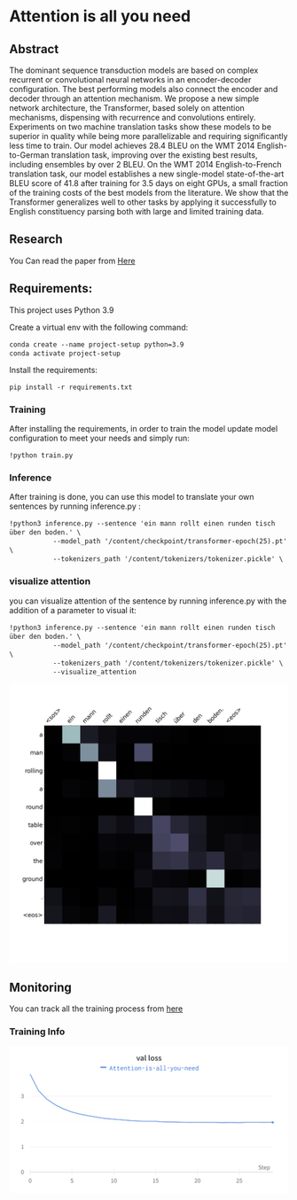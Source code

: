 # Attention is all you need

## Abstract
The dominant sequence transduction models are based on complex recurrent or convolutional neural networks in an encoder-decoder configuration. The best performing models also connect the encoder and decoder through an attention mechanism. We propose a new simple network architecture, the Transformer, based solely on attention mechanisms, dispensing with recurrence and convolutions entirely. Experiments on two machine translation tasks show these models to be superior in quality while being more parallelizable and requiring significantly less time to train. Our model achieves 28.4 BLEU on the WMT 2014 English-to-German translation task, improving over the existing best results, including ensembles by over 2 BLEU. On the WMT 2014 English-to-French translation task, our model establishes a new single-model state-of-the-art BLEU score of 41.8 after training for 3.5 days on eight GPUs, a small fraction of the training costs of the best models from the literature. We show that the Transformer generalizes well to other tasks by applying it successfully to English constituency parsing both with large and limited training data.
## Research
You Can read the paper from [Here](https://arxiv.org/abs/1706.03762?amp=1)

## Requirements:

This project uses Python 3.9

Create a virtual env with the following command:

```
conda create --name project-setup python=3.9
conda activate project-setup
```

Install the requirements:

```
pip install -r requirements.txt
```

### Training

After installing the requirements, in order to train the model update model configuration to meet your needs and simply run:

```
!python train.py
```

### Inference

After training is done, you can use this model to translate your own sentences by running inference.py :

```
!python3 inference.py --sentence 'ein mann rollt einen runden tisch über den boden.' \
           --model_path '/content/checkpoint/transformer-epoch(25).pt' \
           --tokenizers_path '/content/tokenizers/tokenizer.pickle' \
```

### visualize attention
you can visualize attention of the sentence by running inference.py with the addition of a parameter to visual it:

```
!python3 inference.py --sentence 'ein mann rollt einen runden tisch über den boden.' \
           --model_path '/content/checkpoint/transformer-epoch(25).pt' \
           --tokenizers_path '/content/tokenizers/tokenizer.pickle' \
           --visualize_attention
```
<p align="center">
    <img src="assets/attention.png" width="800"\>
</p>


## Monitoring
You can track all the training process from [here](https://wandb.ai/muhammed266/attention-is-all-you-need?workspace=user-muhammed266)

### Training Info
<p align="center">
    <img src="assets/training_info.png" width="800"\>
</p>
